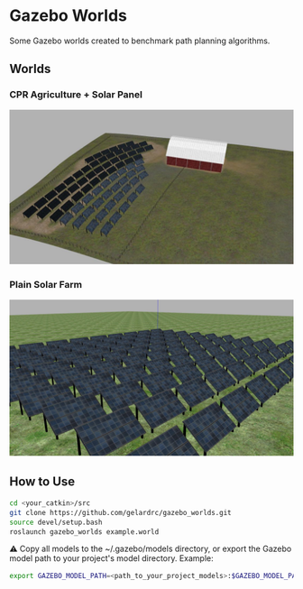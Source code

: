 # Gazebo Worlds

Some Gazebo worlds created to benchmark path planning algorithms.

## Worlds

### CPR Agriculture + Solar Panel
![CPR Agriculture + Solar Panel](https://github.com/gelardrc/gazebo_worlds/blob/main/img/worlds/solar_farm.jpg)

### Plain Solar Farm
![Plain Solar Farm](https://github.com/gelardrc/gazebo_worlds/blob/main/img/worlds/plain_solar_farm.jpg)

## How to Use

```bash
cd <your_catkin>/src
git clone https://github.com/gelardrc/gazebo_worlds.git
source devel/setup.bash
roslaunch gazebo_worlds example.world
```

⚠️ Copy all models to the ~/.gazebo/models directory, or export the Gazebo model path to your project's model directory. Example:

```bash
export GAZEBO_MODEL_PATH=<path_to_your_project_models>:$GAZEBO_MODEL_PATH
```
